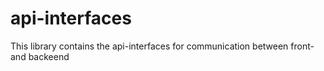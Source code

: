 # api-interfaces

This library contains the api-interfaces for communication between front- and backeend
